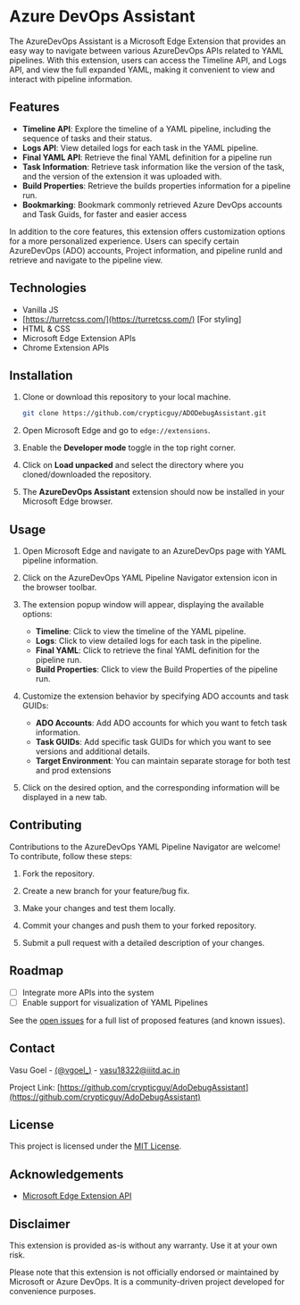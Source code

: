 # Azure DevOps Assistant

<!--![AzureDevOps YAML Pipeline Navigator](icons/Icon-128.png)-->

The AzureDevOps Assistant is a Microsoft Edge Extension that provides an easy way to navigate between various AzureDevOps APIs related to YAML pipelines. With this extension, users can access the Timeline API, and Logs API, and view the full expanded YAML, making it convenient to view and interact with pipeline information.

## Features

- **Timeline API**: Explore the timeline of a YAML pipeline, including the sequence of tasks and their status.
- **Logs API**: View detailed logs for each task in the YAML pipeline.
- **Final YAML API**: Retrieve the final YAML definition for a pipeline run
- **Task Information**: Retrieve task information like the version of the task, and the version of the extension it was uploaded with.
- **Build Properties**: Retrieve the builds properties information for a pipeline run.
- **Bookmarking**: Bookmark commonly retrieved Azure DevOps accounts and Task Guids, for faster and easier access

In addition to the core features, this extension offers customization options for a more personalized experience. Users can specify certain AzureDevOps (ADO) accounts, Project information, and pipeline runId and retrieve and navigate to the pipeline view.

## Technologies
- Vanilla JS
- [https://turretcss.com/](https://turretcss.com/) [For styling]
- HTML & CSS
- Microsoft Edge Extension APIs
- Chrome Extension APIs

## Installation

1. Clone or download this repository to your local machine.

   ```bash
   git clone https://github.com/crypticguy/ADODebugAssistant.git
   ```

2. Open Microsoft Edge and go to `edge://extensions`.

3. Enable the **Developer mode** toggle in the top right corner.

4. Click on **Load unpacked** and select the directory where you cloned/downloaded the repository.

5. The **AzureDevOps Assistant** extension should now be installed in your Microsoft Edge browser.

## Usage

1. Open Microsoft Edge and navigate to an AzureDevOps page with YAML pipeline information.

2. Click on the AzureDevOps YAML Pipeline Navigator extension icon in the browser toolbar.

3. The extension popup window will appear, displaying the available options:

   - **Timeline**: Click to view the timeline of the YAML pipeline.
   - **Logs**: Click to view detailed logs for each task in the pipeline.
   - **Final YAML**: Click to retrieve the final YAML definition for the pipeline run.
   - **Build Properties**: Click to view the Build Properties of the pipeline run.

4. Customize the extension behavior by specifying ADO accounts and task GUIDs:

   - **ADO Accounts**: Add ADO accounts for which you want to fetch task information.
   - **Task GUIDs**: Add specific task GUIDs for which you want to see versions and additional details.
   - **Target Environment**: You can maintain separate storage for both test and prod extensions

5. Click on the desired option, and the corresponding information will be displayed in a new tab.

## Contributing

Contributions to the AzureDevOps YAML Pipeline Navigator are welcome! To contribute, follow these steps:

1. Fork the repository.

2. Create a new branch for your feature/bug fix.

3. Make your changes and test them locally.

4. Commit your changes and push them to your forked repository.

5. Submit a pull request with a detailed description of your changes.
   
## Roadmap

- [ ] Integrate more APIs into the system
- [ ] Enable support for visualization of YAML Pipelines

See the [open issues](https://github.com/crypticguy/BackgroundLocationTracker/issues) for a full list of proposed features (and known issues).

## Contact

Vasu Goel - [(@vgoel_)](https://twitter.com/vgoel_) - vasu18322@iiitd.ac.in

Project Link: [https://github.com/crypticguy/AdoDebugAssistant](https://github.com/crypticguy/AdoDebugAssistant)

## License

This project is licensed under the [MIT License](LICENSE).

## Acknowledgements

- [Microsoft Edge Extension API](https://docs.microsoft.com/en-us/microsoft-edge/extensions/)

## Disclaimer

This extension is provided as-is without any warranty. Use it at your own risk.

Please note that this extension is not officially endorsed or maintained by Microsoft or Azure DevOps. It is a community-driven project developed for convenience purposes.
